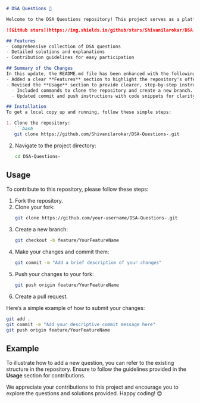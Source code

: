 ```markdown
# DSA Questions 🚀

Welcome to the DSA Questions repository! This project serves as a platform for developers and learners to practice and enhance their skills in Data Structures and Algorithms (DSA). This repository is designed to help you improve your understanding of various data structures and algorithms through a collection of questions and solutions.

![GitHub stars](https://img.shields.io/github/stars/Shivanilarokar/DSA-Questions-?style=social) ![Forks](https://img.shields.io/github/forks/Shivanilarokar/DSA-Questions-?style=social)

## Features
- Comprehensive collection of DSA questions
- Detailed solutions and explanations
- Contribution guidelines for easy participation

## Summary of the Changes
In this update, the README.md file has been enhanced with the following changes:
- Added a clear **Features** section to highlight the repository's offerings.
- Revised the **Usage** section to provide clearer, step-by-step instructions for contributing:
  - Included commands to clone the repository and create a new branch.
  - Updated commit and push instructions with code snippets for clarity.

## Installation
To get a local copy up and running, follow these simple steps:

1. Clone the repository:
   ```bash
   git clone https://github.com/Shivanilarokar/DSA-Questions-.git
   ```

2. Navigate to the project directory:
   ```bash
   cd DSA-Questions-
   ```

## Usage
To contribute to this repository, please follow these steps:

1. Fork the repository.
2. Clone your fork:
   ```bash
   git clone https://github.com/your-username/DSA-Questions-.git
   ```
3. Create a new branch:
   ```bash
   git checkout -b feature/YourFeatureName
   ```
4. Make your changes and commit them:
   ```bash
   git commit -m "Add a brief description of your changes"
   ```
5. Push your changes to your fork:
   ```bash
   git push origin feature/YourFeatureName
   ```
6. Create a pull request.

Here’s a simple example of how to submit your changes:
```bash
git add .
git commit -m "Add your descriptive commit message here"
git push origin feature/YourFeatureName
```

## Example
To illustrate how to add a new question, you can refer to the existing structure in the repository. Ensure to follow the guidelines provided in the **Usage** section for contributions.

We appreciate your contributions to this project and encourage you to explore the questions and solutions provided. Happy coding! 😊
```